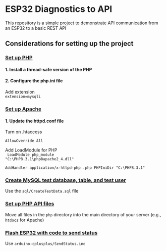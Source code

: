 <h1>ESP32 Diagnostics to API</h1>
<p>
This repository is a simple project to demonstrate API communication from an ESP32 to a basic REST API
</p>

<h2>Considerations for setting up the project</h2>

<h3><u>Set up PHP</u></h3>
<h4>1. Install a thread-safe version of the PHP</h4>
<h4>2. Configure the php.ini file</h4>
<p>
Add extension<br/>
<code>extension=mysqli</code>
</p>

<h3><u>Set up Apache</u></h3>

<h4>1. Update the httpd.conf file</h4>
<p>
Turn on .htaccess<br/>
<code>
AllowOverride All
</code>

Add LoadModule for PHP<br/>
<code>
LoadModule php_module "C:\PHP8.3.1\php8apache2_4.dll"  
AddHandler application/x-httpd-php  .php
PHPIniDir "C:\PHP8.3.1"
</code>
</p>

<h3><u>Create MySQL test database, table, and test user</u></h3>
Use the <code>sql/CreateTestData.sql</code> file

<h3><u>Set up PHP API files</u></h3>
Move all files in the <code>php</code> directory into the main directory of your server (e.g., <code>htdocs</code> for Apache)

<h3><u>Flash ESP32 with code to send status</u></h3>
Use <code>arduino-cplusplus/SendStatus.ino</code>